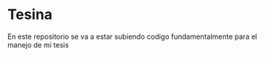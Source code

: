 # Tesina
En este repositorio se va a estar subiendo codigo fundamentalmente para el manejo de mi tesis 
